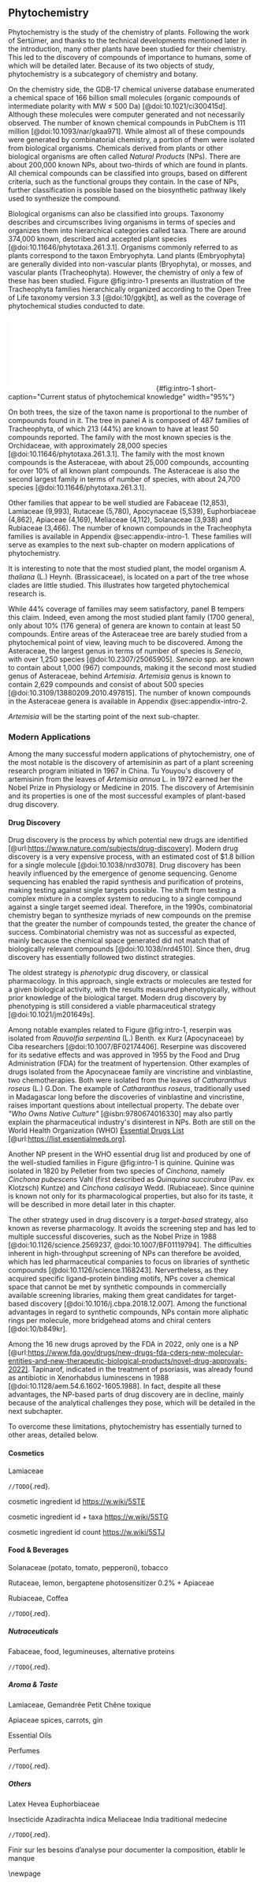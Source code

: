 ## Phytochemistry

Phytochemistry is the study of the chemistry of plants.
Following the work of Sertümer, and thanks to the technical developments mentioned later in the introduction, many other plants have been studied for their chemistry.
This led to the discovery of compounds of importance to humans, some of which will be detailed later.
Because of its two objects of study, phytochemistry is a subcategory of chemistry and botany.

On the chemistry side, the GDB-17 chemical universe database enumerated a chemical space of 166 billion small molecules (organic compounds of intermediate polarity with MW ≤ 500 Da) [@doi:10.1021/ci300415d].
Although these molecules were computer generated and not necessarily observed.
The number of known chemical compounds in PubChem is 111 million [@doi:10.1093/nar/gkaa971].
While almost all of these compounds were generated by combinatorial chemistry, a portion of them were isolated from biological organisms.
Chemicals derived from plants or other biological organisms are often called *Natural Products* (NPs).
There are about 200,000 known NPs, about two-thirds of which are found in plants.
All chemical compounds can be classified into groups, based on different criteria, such as the functional groups they contain.
In the case of NPs, further classification is possible based on the biosynthetic pathway likely used to synthesize the compound.

Biological organisms can also be classified into groups.
Taxonomy describes and circumscribes living organisms in terms of species and organizes them into hierarchical categories called taxa.
There are around 374,000 known, described and accepted plant species [@doi:10.11646/phytotaxa.261.3.1].
Organisms commonly referred to as plants correspond to the taxon Embryophyta. 
Land plants (Embryophyta) are generally divided into non-vascular plants (Bryophyta), or mosses, and vascular plants (Tracheophyta).
However, the chemistry of only a few of these has been studied.
Figure @fig:intro-1 presents an illustration of the Tracheophyta families hierarchically organized according to the Open Tree of Life taxonomy version 3.3 [@doi:10/ggkjbt], as well as the coverage of phytochemical studies conducted to date.

![**Current status of phytochemical knowledge**. Chemically-informed biological trees representing current knowledge of vascular plants (present in the Open Tree of Life taxonomy version 3.3) and their chemistry. In panel A, the families of Tracheophyta are represented. If at least 50 compounds are reported in a family, it is colored. Less than 50% of the families are known to contain at least 50 compounds. In panel B, the genera of the most studied family, Asteraceae, are represented. Only 10% of the genera of Asteraceae are known to contain at least 50 compounds.](images/intro-trees.pdf){#fig:intro-1 short-caption="Current status of phytochemical knowledge" width="95%"}

On both trees, the size of the taxon name is proportional to the number of compounds found in it.
The tree in panel A is composed of 487 families of Tracheophyta, of which 213 (44%) are known to have at least 50 compounds reported.
The family with the most known species is the Orchidaceae, with approximately 28,000 species [@doi:10.11646/phytotaxa.261.3.1].
The family with the most known compounds is the Asteraceae, with about 25,000 compounds, accounting for over 10% of all known plant compounds.
The Asteraceae is also the second largest family in terms of number of species, with about 24,700 species [@doi:10.11646/phytotaxa.261.3.1].

Other families that appear to be well studied are Fabaceae (12,853), Lamiaceae (9,993), Rutaceae (5,780), Apocynaceae (5,539), Euphorbiaceae (4,862), Apiaceae (4,169), Meliaceae (4,112), Solanaceae (3,938) and Rubiaceae (3,466).
The number of known compounds in the Tracheophyta families is available in Appendix @sec:appendix-intro-1.
These families will serve as examples to the next sub-chapter on modern applications of phytochemistry.

It is interesting to note that the most studied plant, the model organism *A. thaliana* (L.) Heynh. (Brassicaceae), is located on a part of the tree whose clades are little studied. 
This illustrates how targeted phytochemical research is.

While 44% coverage of families may seem satisfactory, panel B tempers this claim.
Indeed, even among the most studied plant family (1700 genera), only about 10% (176 genera) of genera are known to contain at least 50 compounds.
Entire areas of the Asteraceae tree are barely studied from a phytochemical point of view, leaving much to be discovered.
Among the Asteraceae, the largest genus in terms of number of species is *Senecio*, with over 1,250 species [@doi:10.2307/25065905].
*Senecio* spp. are known to contain about 1,000 (967) compounds, making it the second most studied genus of Asteraceae, behind *Artemisia*.
*Artemisia* genus is known to contain 2,629 compounds and consist of about 500 species [@doi:10.3109/13880209.2010.497815].
The number of known compounds in the Asteraceae genera is available in Appendix @sec:appendix-intro-2.

*Artemisia* will be the starting point of the next sub-chapter.

### Modern Applications

Among the many successful modern applications of phytochemistry, one of the most notable is the discovery of artemisinin as part of a plant screening research program initiated in 1967 in China.
Tu Youyou's discovery of artemisinin from the leaves of *Artemisia annua* L. in 1972 earned her the Nobel Prize in Physiology or Medicine in 2015.
The discovery of Artemisinin and its properties is one of the most successful examples of plant-based drug discovery.

#### Drug Discovery

Drug discovery is the process by which potential new drugs are identified [@url:https://www.nature.com/subjects/drug-discovery].
Modern drug discovery is a very expensive process, with an estimated cost of $1.8 billion for a single molecule [@doi:10.1038/nrd3078].
Drug discovery has been heavily influenced by the emergence of genome sequencing.
Genome sequencing has enabled the rapid synthesis and purification of proteins, making testing against single targets possible.
The shift from testing a complex mixture in a complex system to reducing to a single compound against a single target seemed ideal.
Therefore, in the 1990s, combinatorial chemistry began to synthesize myriads of new compounds on the premise that the greater the number of compounds tested, the greater the chance of success.
Combinatorial chemistry was not as successful as expected, mainly because the chemical space generated did not match that of biologically relevant compounds [@doi:10.1038/nrd4510].
Since then, drug discovery has essentially followed two distinct strategies.

The oldest strategy is *phenotypic* drug discovery, or classical pharmacology.
In this approach, single extracts or molecules are tested for a given biological activity, with the results measured phenotypically, without prior knowledge of the biological target.
Modern drug discovery by phenotyping is still considered a viable pharmaceutical strategy [@doi:10.1021/jm201649s].

Among notable examples related to Figure @fig:intro-1, reserpin was isolated from *Rauvolfia serpentina* (L.) Benth. ex Kurz (Apocynaceae) by Ciba researchers [@doi:10.1007/BF02174406].
Reserpine was discovered for its sedative effects and was approved in 1955 by the Food and Drug Administration (FDA) for the treatment of hypertension.
Other examples of drugs isolated from the Apocynaceae family are vincristine and vinblastine, two chemotherapies.
Both were isolated from the leaves of *Catharanthus roseus* (L.) G.Don.
The example of *Catharanthus roseus*, traditionally used in Madagascar long before the discoveries of vinblastine and vincristine, raises important questions about intellectual property.
The debate over *"Who Owns Native Culture"* [@isbn:9780674016330] may also partly explain the pharmaceutical industry's disinterest in NPs.
Both are still on the World Health Organization (WHO) [Essential Drugs List](https://list.essentialmeds.org) [@url:https://list.essentialmeds.org].

Another NP present in the WHO essential drug list and produced by one of the well-studied families in Figure @fig:intro-1 is quinine.
Quinine was isolated in 1820 by Pelletier from two species of *Cinchona*, namely *Cinchona pubescens* Vahl (first described as *Quinquina succirubra* (Pav. ex Klotzsch) Kuntze) and *Cinchona calisaya* Wedd. (Rubiaceae).
Since quinine is known not only for its pharmacological properties, but also for its taste, it will be described in more detail later in this chapter.

The other strategy used in drug discovery is a *target-based* strategy, also known as reverse pharmacology.
It avoids the screening step and has led to multiple successful discoveries, such as the Nobel Prize in 1988 [@doi:10.1126/science.2569237, @doi:10.1007/BF01119794].
The difficulties inherent in high-throughput screening of NPs can therefore be avoided, which has led pharmaceutical companies to focus on libraries of synthetic compounds [@doi:10.1126/science.1168243].
Nervertheless, as they acquired specific ligand–protein binding motifs, NPs cover a chemical space that cannot be met by synthetic compounds in commercially available screening libraries, making them great candidates for target-based discovery [@doi:10.1016/j.cbpa.2018.12.007].
Among the functional advantages in regard to synthetic compounds, NPs contain more aliphatic rings per molecule, more bridgehead atoms and chiral centers [@doi:10/b849kr].

Among the 16 new drugs aproved by the FDA in 2022, only one is a NP [@url:https://www.fda.gov/drugs/new-drugs-fda-cders-new-molecular-entities-and-new-therapeutic-biological-products/novel-drug-approvals-2022].
Tapinarof, indicated in the treatment of psoriasis, was already found as antibiotic in Xenorhabdus luminescens in 1988 [@doi:10.1128/aem.54.6.1602-1605.1988].
In fact, despite all these advantages, the NP-based parts of drug discovery are in decline, mainly because of the analytical challenges they pose, which will be detailed in the next subchapter.

To overcome these limitations, phytochemistry has essentially turned to other areas, detailed below.

#### Cosmetics

Lamiaceae

`//TODO`{.red}.

cosmetic ingredient id https://w.wiki/5STE

cosmetic ingredient id + taxa https://w.wiki/5STG

cosmetic ingredient id count https://w.wiki/5STJ

#### Food & Beverages

Solanaceae (potato, tomato, pepperoni), tobacco

Rutaceae, lemon, bergaptene photosensitizer 0.2% + Apiaceae

Rubiaceae, Coffea

`//TODO`{.red}.

##### Nutraceuticals

Fabaceae, food, legumineuses, alternative proteins

`//TODO`{.red}.

##### Aroma & Taste

Lamiaceae, Gemandrée Petit Chêne toxique

Apiaceae spices, carrots, gin

Essential Oils

Perfumes

`//TODO`{.red}.

##### Others

Latex Hevea Euphorbiaceae

Insecticide Azadirachta indica Meliaceae India traditional medecine

`//TODO`{.red}.

Finir sur les besoins d’analyse pour documenter la composition, établir le manque

\newpage